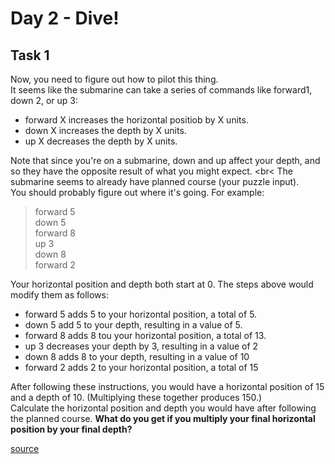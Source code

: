 # Day 2 - Dive!
## Task 1
Now, you need to figure out how to pilot this thing. <br>
It seems like the submarine can take a series of commands like forward1, down 2, or up 3: <br>
* forward X increases the horizontal positiob by X units.
* down X increases the depth by X units.
* up X decreases the depth by X units. <br>

Note that since you're on a submarine, down and up affect your depth, and so they have the opposite result of what you
might expect. <br<
The submarine seems to already have planned course (your puzzle input). <br>
You should probably figure out where it's going. For example: <br>
> forward 5 <br>
> down 5 <br>
> forward 8 <br>
> up 3 <br>
> down 8 <br>
> forward 2 <br>
 
Your horizontal position and depth both start at 0. The steps above would modify them as follows: <br>
* forward 5 adds 5 to your horizontal position, a total of 5.
* down 5 add 5 to your depth, resulting in a value of 5.
* forward 8 adds 8 tou your horizontal position, a total of 13.
* up 3 decreases your depth by 3, resulting in a value of 2
* down 8 adds 8 to your depth, resulting in a value of 10
* forward 2 adds 2 to your horizontal position, a total of 15

After following these instructions, you would have a horizontal position of 15 and a depth of 10. (Multiplying these 
together produces 150.) <br>
Calculate the horizontal position and depth you would have after following the planned course. **What do you get if you
multiply your final horizontal position by your final depth?**

[source](https://adventofcode.com/2021/day/2)